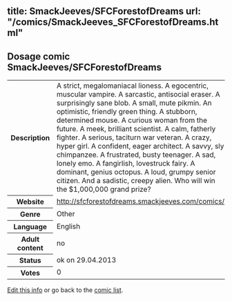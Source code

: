 title: SmackJeeves/SFCForestofDreams
url: "/comics/SmackJeeves_SFCForestofDreams.html"
---
Dosage comic SmackJeeves/SFCForestofDreams
-----------------------------------------

<p id="msg"></p>
<script type="text/javascript">
if (window.location.search === '?edit_info_mail=sent_ok') {
  var elem = document.getElementById("msg");
  elem.innerHTML = 'Edited information sucessfully sent.';
  elem.className = 'ok';
}
</script>
<table class="comicinfo">
<tr>
<th>Description</th><td>A strict, megalomaniacal lioness. A egocentric, muscular vampire. A sarcastic, antisocial eraser. A surprisingly sane blob. A small, mute pikmin. An optimistic, friendly green thing. A stubborn, determined mouse. A curious woman from the future. A meek, brilliant scientist. A calm, fatherly fighter. A serious, taciturn war veteran. A crazy, hyper girl. A confident, eager architect. A savvy, sly chimpanzee. A frustrated, busty teenager. A sad, lonely emo. A fangirlish, lovestruck fairy. A dominant, genius octopus. A loud, grumpy senior citizen. And a sadistic, creepy alien. Who will win the $1,000,000 grand prize?</td>
</tr>
<tr>
<th>Website</th><td><a href="http://sfcforestofdreams.smackjeeves.com/comics/">http://sfcforestofdreams.smackjeeves.com/comics/</a></td>
</tr>
<tr>
<th>Genre</th><td>Other</td>
</tr>
<tr>
<th>Language</th><td>English</td>
</tr>
<tr>
<th>Adult content</th><td>no</td>
</tr>
<tr>
<th>Status</th><td>ok on 29.04.2013</td>
</tr>
<tr>
<th>Votes</th><td>0</td>
</tr>
</table>

[Edit this info](SmackJeeves_SFCForestofDreams_edit.html) or go back to the [comic list](../comic-index.html).
